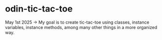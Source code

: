 # odin-tic-tac-toe

May 1st 2025 -> My goal is to create tic-tac-toe using classes, instance variables, instance methods, among many other things in a more organized way.